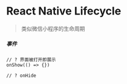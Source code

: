# React Native Lifecycle

> 类似微信小程序的生命周期

##### 事件

```
// ? 界面被打开即展示
onShow(() => {})

// ? onHide
```

